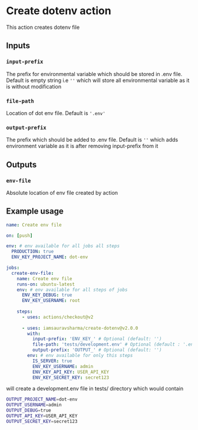 # Create dotenv action

This action creates dotenv file

## Inputs

### `input-prefix`

The prefix for environmental variable which should be stored in .env file. Default is empty string i.e `''` which will store all environmental variable as it is without modification

### `file-path`

Location of dot env file. Default is `'.env'`

### `output-prefix`

The prefix which should be added to .env file. Default is `''` which adds environment variable as it is after removing input-prefix from it

## Outputs

### `env-file`

Absolute location of env file created by action

## Example usage

```yaml
name: Create env file

on: [push]

env: # env available for all jobs all steps
  PRODUCTION: true
  ENV_KEY_PROJECT_NAME: dot-env

jobs:
  create-env-file:
    name: Create env file
    runs-on: ubuntu-latest
    env: # env available for all steps of jobs
      ENV_KEY_DEBUG: true
      ENV_KEY_USERNAME: root
    
    steps:
      - uses: actions/checkout@v2
      
      - uses: iamsauravsharma/create-dotenv@v2.0.0
        with:
          input-prefix: 'ENV_KEY_' # Optional (default: '')
          file-path: 'tests/development.env' # Optional (default : '.env')
          output-prefix: 'OUTPUT_' # Optional (default: '')
        env: # env available for only this steps
          IS_SERVER: true
          ENV_KEY_USERNAME: admin
          ENV_KEY_API_KEY: USER_API_KEY
          ENV_KEY_SECRET_KEY: secret123
```

will create a development.env file in tests/ directory which would contain

```bash
OUTPUT_PROJECT_NAME=dot-env
OUTPUT_USERNAME=admin
OUTPUT_DEBUG=true
OUTPUT_API_KEY=USER_API_KEY
OUTPUT_SECRET_KEY=secret123
```
